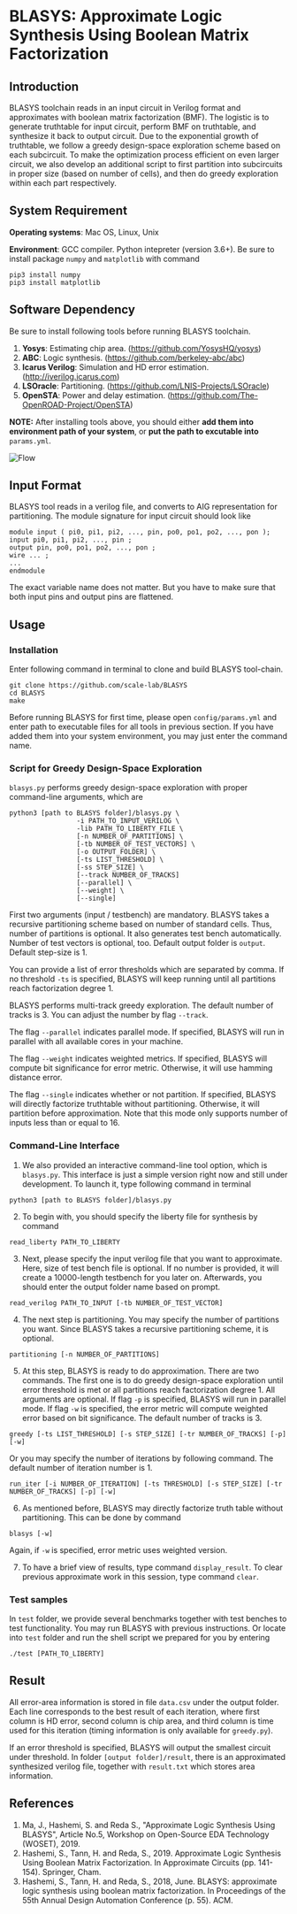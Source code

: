 # BLASYS: Approximate Logic Synthesis Using Boolean Matrix Factorization

## Introduction
BLASYS toolchain reads in an input circuit in Verilog format and approximates with boolean matrix factorization (BMF). The logistic is to generate truthtable for input circuit, perform BMF on truthtable, and synthesize it back to output circuit. Due to the exponential growth of truthtable, we follow a greedy design-space exploration scheme based on each subcircuit. To make the optimization process efficient on even larger circuit, we also develop an additional script to first partition into subcircuits in proper size (based on number of cells), and then do greedy exploration within each part respectively.


## System Requirement
**Operating systems**: Mac OS, Linux, Unix

**Environment**: GCC compiler. Python intepreter (version 3.6+). Be sure to install package ``numpy`` and ``matplotlib`` with command 
```
pip3 install numpy
pip3 install matplotlib
```

## Software Dependency
Be sure to install following tools before running BLASYS toolchain.
1. **Yosys**: Estimating chip area. (https://github.com/YosysHQ/yosys)
2. **ABC**: Logic synthesis. (https://github.com/berkeley-abc/abc)
3. **Icarus Verilog**: Simulation and HD error estimation. (http://iverilog.icarus.com)
4. **LSOracle**: Partitioning. (https://github.com/LNIS-Projects/LSOracle)
4. **OpenSTA**: Power and delay estimation. (https://github.com/The-OpenROAD-Project/OpenSTA)

**NOTE:** After installing tools above, you should either **add them into environment path of your system**, or **put the path to excutable into** ``params.yml``.

![Flow](https://github.com/scale-lab/BLASYS/blob/master/doc/flow.png?raw=true)

## Input Format
BLASYS tool reads in a verilog file, and converts to AIG representation for partitioning. The module signature for input circuit should look like
```
module input ( pi0, pi1, pi2, ..., pin, po0, po1, po2, ..., pon );
input pi0, pi1, pi2, ..., pin ;
output pin, po0, po1, po2, ..., pon ;
wire ... ;
...
endmodule
```
The exact variable name does not matter. But you have to make sure that both input pins and output pins are flattened.

## Usage
### Installation
Enter following command in terminal to clone and build BLASYS tool-chain.
```
git clone https://github.com/scale-lab/BLASYS
cd BLASYS
make
```
Before running BLASYS for first time, please open ``config/params.yml`` and enter path to executable files for all tools in previous section. If you have added them into your system environment, you may just enter the command name.

### Script for Greedy Design-Space Exploration
``blasys.py`` performs greedy design-space exploration with proper command-line arguments, which are
```
python3 [path to BLASYS folder]/blasys.py \
                 -i PATH_TO_INPUT_VERILOG \
                 -lib PATH_TO_LIBERTY_FILE \
                 [-n NUMBER_OF_PARTITIONS] \
                 [-tb NUMBER_OF_TEST_VECTORS] \
                 [-o OUTPUT_FOLDER] \
                 [-ts LIST_THRESHOLD] \
                 [-ss STEP_SIZE] \
                 [--track NUMBER_OF_TRACKS]
                 [--parallel] \ 
                 [--weight] \
                 [--single]
```
First two arguments (input / testbench) are mandatory. BLASYS takes a recursive partitioning scheme based on number of standard cells. Thus, number of partitions is optional. It also generates test bench automatically. Number of test vectors is optional, too. Default output folder is ``output``. Default step-size is 1. 

You can provide a list of error thresholds which are separated by comma. If no threshold ``-ts`` is specified, BLASYS will keep running until all partitions reach factorization degree 1. 

BLASYS performs multi-track greedy exploration. The default number of tracks is 3. You can adjust the number by flag ``--track``.

The flag ``--parallel`` indicates parallel mode. If specified, BLASYS will run in parallel with all available cores in your machine.

The flag ``--weight`` indicates weighted metrics. If specified, BLASYS will compute bit significance for error metric. Otherwise, it will use hamming distance error.

The flag ``--single`` indicates whether or not partition. If specified, BLASYS will directly factorize truthtable without partitioning. Otherwise, it will partition before approximation. Note that this mode only supports number of inputs less than or equal to 16.

### Command-Line Interface
1. We also provided an interactive command-line tool option, which is ``blasys.py``. This interface is just a simple version right now and still under development. To launch it, type following command in terminal
````
python3 [path to BLASYS folder]/blasys.py
````
2. To begin with, you should specify the liberty file for synthesis by command
````
read_liberty PATH_TO_LIBERTY
````
3. Next, please specify the input verilog file that you want to approximate. Here, size of test bench file is optional. If no number is provided, it will create a 10000-length testbench for you later on. Afterwards, you should enter the output folder name based on prompt.
```
read_verilog PATH_TO_INPUT [-tb NUMBER_OF_TEST_VECTOR]
```
4. The next step is partitioning.  You may specify the number of partitions you want. Since BLASYS takes a recursive partitioning scheme, it is optional.
```
partitioning [-n NUMBER_OF_PARTITIONS]
```
5. At this step, BLASYS is ready to do approximation. There are two commands. The first one is to do greedy design-space exploration until error threshold is met or all partitions reach factorization degree 1. All arguments are optional. If flag ``-p`` is specified, BLASYS will run in parallel mode. If flag ``-w`` is specified, the error metric will compute weighted error based on bit significance. The default number of tracks is 3.
```
greedy [-ts LIST_THRESHOLD] [-s STEP_SIZE] [-tr NUMBER_OF_TRACKS] [-p] [-w]
```
Or you may specify the number of iterations by following command. The default number of iteration number is 1.
```
run_iter [-i NUMBER_OF_ITERATION] [-ts THRESHOLD] [-s STEP_SIZE] [-tr NUMBER_OF_TRACKS] [-p] [-w]
```
6. As mentioned before, BLASYS may directly factorize truth table without partitioning. This can be done by command 
```
blasys [-w]
```
Again, if ``-w`` is specified, error metric uses weighted version.

7. To have a brief view of results, type command ``display_result``. To clear previous approximate work in this session, type command ``clear``.

### Test samples
In ``test`` folder, we provide several benchmarks together with test benches to test functionality. You may run BLASYS with previous instructions. Or locate into ``test`` folder and run the shell script we prepared for you by entering
```
./test [PATH_TO_LIBERTY]
```

## Result
All error-area information is stored in file ``data.csv`` under the output folder. Each line corresponds to the best result of each iteration, where first column is HD error, second column is chip area, and third column is time used for this iteration (timing information is only available for ``greedy.py``).

If an error threshold is specified, BLASYS will output the smallest circuit under threshold. In folder ``[output folder]/result``,  there is an approximated synthesized verilog file, together with ``result.txt`` which stores area information.

## References
1. Ma, J., Hashemi, S. and Reda S., "Approximate Logic Synthesis Using BLASYS", Article No.5, Workshop on Open-Source EDA Technology (WOSET), 2019.
2. Hashemi, S., Tann, H. and Reda, S., 2019. Approximate Logic Synthesis Using Boolean Matrix Factorization. In Approximate Circuits (pp. 141-154). Springer, Cham.
3. Hashemi, S., Tann, H. and Reda, S., 2018, June. BLASYS: approximate logic synthesis using boolean matrix factorization. In Proceedings of the 55th Annual Design Automation Conference (p. 55). ACM.
